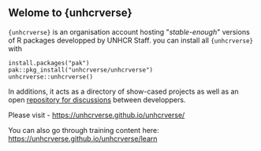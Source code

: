 ## Welome to {unhcrverse} 

<!--

**Here are some ideas to get you started:**

🙋‍♀️ A short introduction - what is your organization all about?
🌈 Contribution guidelines - how can the community get involved?
👩‍💻 Useful resources - where can the community find your docs? Is there anything else the community should know?
🍿 Fun facts - what does your team eat for breakfast?
🧙 Remember, you can do mighty things with the power of [Markdown](https://docs.github.com/github/writing-on-github/getting-started-with-writing-and-formatting-on-github/basic-writing-and-formatting-syntax)
-->

`{unhcrverse}` is an organisation account hosting "_stable-enough_" versions of R packages developped by UNHCR Staff. you can install all 
`{unhcrverse}`  with 

```{r}
install.packages("pak")
pak::pkg_install("unhcrverse/unhcrverse")
unhcrverse::unhcrverse()

```


In additions, it acts as a directory of show-cased projects as well as an open [repository for discussions](https://github.com/unhcrverse/unhcrverse/issues) between developpers.

Please visit - https://unhcrverse.github.io/unhcrverse/

You can also go through training content here: https://unhcrverse.github.io/unhcrverse/learn
